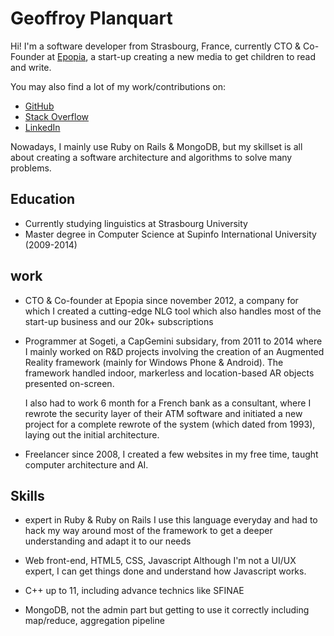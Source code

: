 # Geoffroy Planquart

Hi! I'm a software developer from Strasbourg, France, currently
CTO & Co-Founder at [Epopia](https://www.epopia.com/en/),
a start-up creating a new media to get children to read and write.

You may also find a lot of my work/contributions on:
- [GitHub](https://github.com/Aethelflaed/)
- [Stack Overflow](https://stackoverflow.com/users/610351/geoffroy)
- [LinkedIn](https://www.linkedin.com/in/geoffroyplanquart/)

Nowadays, I mainly use Ruby on Rails & MongoDB, but my skillset is all about creating a
software architecture and algorithms to solve many problems.

## Education

- Currently studying linguistics at Strasbourg University
- Master degree in Computer Science at Supinfo International University (2009-2014)

## work

- CTO & Co-founder at Epopia since november 2012, a company for which I created a cutting-edge NLG tool
  which also handles most of the start-up business and our 20k+ subscriptions

- Programmer at Sogeti, a CapGemini subsidary, from 2011 to 2014 where I mainly worked 
  on R&D projects involving the creation of an Augmented Reality framework
  (mainly for Windows Phone & Android). The framework handled indoor, markerless and location-based
  AR objects presented on-screen.

  I also had to work 6 month for a French bank as a consultant, where I rewrote the security
  layer of their ATM software and initiated a new project for a complete rewrote of the system
  (which dated from 1993), laying out the initial architecture.

- Freelancer since 2008, I created a few websites in my free time, taught computer architecture and
  AI.

## Skills

- expert in Ruby & Ruby on Rails
  I use this language everyday and had to hack my way around most of the framework to get a deeper
  understanding and adapt it to our needs

- Web front-end, HTML5, CSS, Javascript
  Although I'm not a UI/UX expert, I can get things done and understand how Javascript works.

- C++ up to 11, including advance technics like SFINAE

- MongoDB, not the admin part but getting to use it correctly including map/reduce, aggregation
  pipeline
